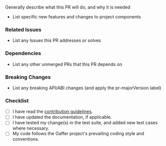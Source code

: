 Generally describe what this PR will do, and why it is needed

- List specific new features and changes to project components

### Related Issues ###

- List any Issues this PR addresses or solves

### Dependencies ###

- List any other unmerged PRs that this PR depends on

### Breaking Changes ###

- List any breaking API/ABI changes  (and apply the pr-majorVersion label)

### Checklist ###

- [ ] I have read the [contribution guidelines](https://github.com/GafferHQ/gaffer/blob/master/CONTRIBUTING.md).
- [ ] I have updated the documentation, if applicable.
- [ ] I have tested my change(s) in the test suite, and added new test cases where necessary.
- [ ] My code follows the Gaffer project's prevailing coding style and conventions.
